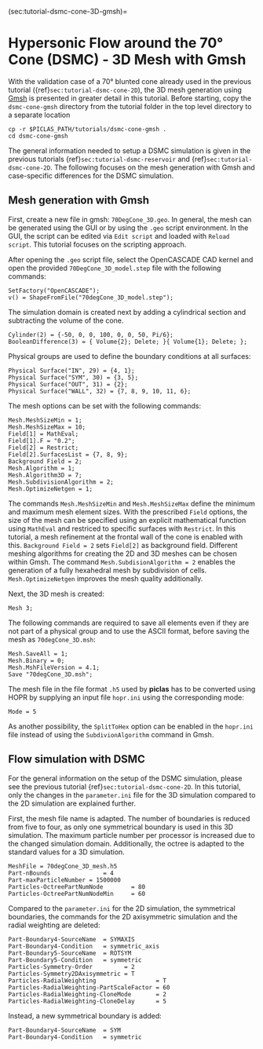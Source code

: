 (sec:tutorial-dsmc-cone-3D-gmsh)=
# Hypersonic Flow around the 70° Cone (DSMC) - 3D Mesh with Gmsh

With the validation case of a 70° blunted cone already used in the previous tutorial ({ref}`sec:tutorial-dsmc-cone-2D`), the 3D mesh generation using [Gmsh](https://gmsh.info/) is presented in greater detail in this tutorial.
Before starting, copy the `dsmc-cone-gmsh` directory from the tutorial folder in the top level directory to a separate location

    cp -r $PICLAS_PATH/tutorials/dsmc-cone-gmsh .
    cd dsmc-cone-gmsh

The general information needed to setup a DSMC simulation is given in the previous tutorials {ref}`sec:tutorial-dsmc-reservoir` and {ref}`sec:tutorial-dsmc-cone-2D`. The following focuses on the mesh generation with Gmsh and case-specific differences for the DSMC simulation.

## Mesh generation with Gmsh

First, create a new file in gmsh: `70DegCone_3D.geo`. In general, the mesh can be generated using the GUI or by using the `.geo` script environment. In the GUI, the script can be edited via `Edit script` and loaded with `Reload script`. This tutorial focuses on the scripting approach.

After opening the `.geo` script file, select the OpenCASCADE CAD kernel and open the provided `70DegCone_3D_model.step` file with the following commands:

    SetFactory("OpenCASCADE");
    v() = ShapeFromFile("70degCone_3D_model.step");

The simulation domain is created next by adding a cylindrical section and subtracting the volume of the cone.

    Cylinder(2) = {-50, 0, 0, 100, 0, 0, 50, Pi/6};
    BooleanDifference(3) = { Volume{2}; Delete; }{ Volume{1}; Delete; };

Physical groups are used to define the boundary conditions at all surfaces:

    Physical Surface("IN", 29) = {4, 1};
    Physical Surface("SYM", 30) = {3, 5};
    Physical Surface("OUT", 31) = {2};
    Physical Surface("WALL", 32) = {7, 8, 9, 10, 11, 6};

The mesh options can be set with the following commands:

    Mesh.MeshSizeMin = 1;
    Mesh.MeshSizeMax = 10;
    Field[1] = MathEval;
    Field[1].F = "0.2";
    Field[2] = Restrict;
    Field[2].SurfacesList = {7, 8, 9};
    Background Field = 2;
    Mesh.Algorithm = 1;
    Mesh.Algorithm3D = 7;
    Mesh.SubdivisionAlgorithm = 2;
    Mesh.OptimizeNetgen = 1;

The commands `Mesh.MeshSizeMin` and `Mesh.MeshSizeMax` define the minimum and maximum mesh element sizes. With the prescribed `Field` options, the size of the mesh can be specified using an explicit mathematical function using `MathEval` and restriced to specific surfaces with `Restrict`. In this tutorial, a mesh refinement at the frontal wall of the cone is enabled with this. `Background Field = 2` sets `Field[2]` as background field.
Different meshing algorithms for creating the 2D and 3D meshes can be chosen within Gmsh. The command `Mesh.SubdisionAlgorithm = 2` enables the generation of a fully hexahedral mesh by subdivision of cells.
`Mesh.OptimizeNetgen` improves the mesh quality additionally.

Next, the 3D mesh is created:

    Mesh 3;

The following commands are required to save all elements even if they are not part of a physical group and to use the ASCII format, before saving the mesh as `70degCone_3D.msh`:

    Mesh.SaveAll = 1;
    Mesh.Binary = 0;
    Mesh.MshFileVersion = 4.1;
    Save "70degCone_3D.msh";

The mesh file in the file format `.h5` used by **piclas** has to be converted using HOPR by supplying an input file `hopr.ini` using the corresponding mode:
    
    Mode = 5

As another possibility, the `SplitToHex` option can be enabled in the `hopr.ini` file instead of using the `SubdivionAlgorithm` command in Gmsh.

## Flow simulation with DSMC

For the general information on the setup of the DSMC simulation, please see the previous tutorial {ref}`sec:tutorial-dsmc-cone-2D`. In this tutorial, only the changes in the `parameter.ini` file for the 3D simulation compared to the 2D simulation are explained further.

First, the mesh file name is adapted. The number of boundaries is reduced from five to four, as only one symmetrical boundary is used in this 3D simulation. The maximum particle number per processor is increased due to the changed simulation domain. Additionally, the octree is adapted to the standard values for a 3D simulation.

    MeshFile = 70degCone_3D_mesh.h5
    Part-nBounds               = 4
    Part-maxParticleNumber = 1500000
    Particles-OctreePartNumNode        = 80
    Particles-OctreePartNumNodeMin     = 60

Compared to the `parameter.ini` for the 2D simulation, the symmetrical boundaries, the commands for the 2D axisymmetric simulation and the radial weighting are deleted:

    Part-Boundary4-SourceName  = SYMAXIS
    Part-Boundary4-Condition   = symmetric_axis
    Part-Boundary5-SourceName  = ROTSYM
    Part-Boundary5-Condition   = symmetric
    Particles-Symmetry-Order         = 2
    Particles-Symmetry2DAxisymmetric = T
    Particles-RadialWeighting                 = T
    Particles-RadialWeighting-PartScaleFactor = 60
    Particles-RadialWeighting-CloneMode       = 2
    Particles-RadialWeighting-CloneDelay      = 5

Instead, a new symmetrical boundary is added:

    Part-Boundary4-SourceName  = SYM
    Part-Boundary4-Condition   = symmetric

